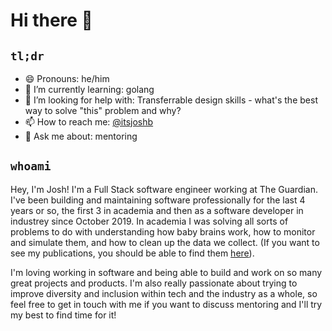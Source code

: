 # Hi there 👋

## `tl;dr`
 - 😄 Pronouns: he/him
 - 🌱 I’m currently learning: golang
 - 🤔 I’m looking for help with: Transferrable design skills - what's the best way to solve "this" problem and why?
 - 📫 How to reach me: [@itsjoshb](https://twitter.com/itsJoshB)
 - 💬 Ask me about: mentoring

## `whoami`
Hey, I'm Josh! I'm a Full Stack software engineer working at The Guardian. I've been building and maintaining software professionally for the last 4 years or so, the first 3 in academia and then as a software developer in industrey since October 2019. In academia I was solving all sorts of problems to do with understanding how baby brains work, how to monitor and simulate them, and how to clean up the data we collect. (If you want to see my publications, you should be able to find them [here](https://orcid.org/0000-0001-7559-1413)).

I'm loving working in software and being able to build and work on so many great projects and products. I'm also really passionate about trying to improve diversity and inclusion within tech and the industry as a whole, so feel free to get in touch with me if you want to discuss mentoring and I'll try my best to find time for it!

<!--
**buck06191/buck06191** is a ✨ _special_ ✨ repository because its `README.md` (this file) appears on your GitHub profile.

Here are some ideas to get you started:

- 🔭 I’m currently working on ...
- 🌱 I’m currently learning ...
- 👯 I’m looking to collaborate on ...
- 🤔 I’m looking for help with ...
- 💬 Ask me about ...
- 📫 How to reach me: ...
- 😄 Pronouns: ...
- ⚡ Fun fact: ...
-->
